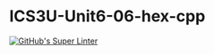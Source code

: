# ICS3U-Unit6-06-hex-cpp

[![GitHub's Super Linter](https://github.com/Rohnin-Barrette/ICS3U-Unit6-06-hex-cpp/workflows/GitHub's%20Super%20Linter/badge.svg)](https://github.com/Rohnin-Barrette/ICS3U-Unit6-06-hex-cpp/actions)
